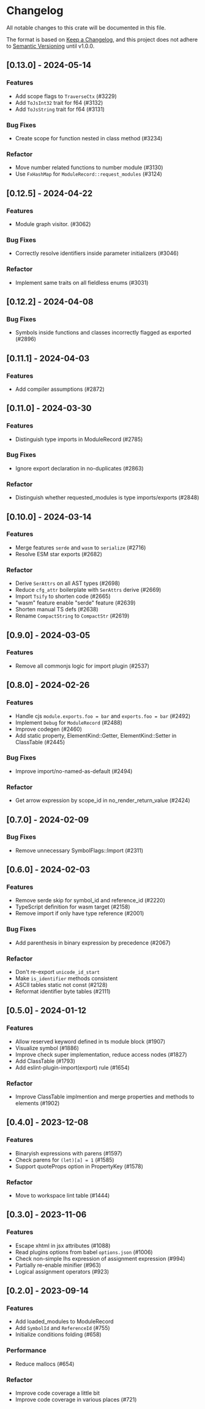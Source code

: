# Changelog

All notable changes to this crate will be documented in this file.

The format is based on [Keep a Changelog](https://keepachangelog.com/en/1.0.0/),
and this project does not adhere to [Semantic Versioning](https://semver.org/spec/v2.0.0.html) until v1.0.0.

## [0.13.0] - 2024-05-14

### Features

- Add scope flags to `TraverseCtx` (#3229)
- Add `ToJsInt32` trait for f64 (#3132)
- Add `ToJsString` trait for f64 (#3131)

### Bug Fixes

- Create scope for function nested in class method (#3234)

### Refactor

- Move number related functions to number module (#3130)
- Use `FxHashMap` for `ModuleRecord::request_modules` (#3124)

## [0.12.5] - 2024-04-22

### Features

- Module graph visitor. (#3062)

### Bug Fixes

- Correctly resolve identifiers inside parameter initializers (#3046)

### Refactor

- Implement same traits on all fieldless enums (#3031)

## [0.12.2] - 2024-04-08

### Bug Fixes

- Symbols inside functions and classes incorrectly flagged as exported (#2896)

## [0.11.1] - 2024-04-03

### Features

- Add compiler assumptions (#2872)

## [0.11.0] - 2024-03-30

### Features

- Distinguish type imports in ModuleRecord (#2785)

### Bug Fixes

- Ignore export declaration in no-duplicates (#2863)

### Refactor

- Distinguish whether requested_modules is type imports/exports (#2848)

## [0.10.0] - 2024-03-14

### Features

- Merge features `serde` and `wasm` to `serialize` (#2716)
- Resolve ESM star exports (#2682)

### Refactor

- Derive `SerAttrs` on all AST types (#2698)
- Reduce `cfg_attr` boilerplate with `SerAttrs` derive (#2669)
- Import `Tsify` to shorten code (#2665)
- "wasm" feature enable "serde" feature (#2639)
- Shorten manual TS defs (#2638)
- Rename `CompactString` to `CompactStr` (#2619)

## [0.9.0] - 2024-03-05

### Features

- Remove all commonjs logic for import plugin (#2537)

## [0.8.0] - 2024-02-26

### Features

- Handle cjs `module.exports.foo = bar` and `exports.foo = bar` (#2492)
- Implement `Debug` for `ModuleRecord` (#2488)
- Improve codegen (#2460)
- Add static property, ElementKind::Getter, ElementKind::Setter in ClassTable (#2445)

### Bug Fixes

- Improve import/no-named-as-default (#2494)

### Refactor

- Get arrow expression by scope_id in no_render_return_value (#2424)

## [0.7.0] - 2024-02-09

### Bug Fixes

- Remove unnecessary SymbolFlags::Import (#2311)

## [0.6.0] - 2024-02-03

### Features

- Remove serde skip for symbol_id and reference_id (#2220)
- TypeScript definition for wasm target (#2158)
- Remove import if only have type reference (#2001)

### Bug Fixes

- Add parenthesis in binary expression by precedence (#2067)

### Refactor

- Don't re-export `unicode_id_start`
- Make `is_identifier` methods consistent
- ASCII tables static not const (#2128)
- Reformat identifier byte tables (#2111)

## [0.5.0] - 2024-01-12

### Features

- Allow reserved keyword defined in ts module block (#1907)
- Visualize symbol (#1886)
- Improve check super implementation, reduce access nodes (#1827)
- Add ClassTable (#1793)
- Add eslint-plugin-import(export) rule (#1654)

### Refactor

- Improve ClassTable implmention and merge properties and methods to elements (#1902)

## [0.4.0] - 2023-12-08

### Features

- Binaryish expressions with parens (#1597)
- Check parens for `(let)[a] = 1` (#1585)
- Support quoteProps option in PropertyKey (#1578)

### Refactor

- Move to workspace lint table (#1444)

## [0.3.0] - 2023-11-06

### Features

- Escape xhtml in jsx attributes (#1088)
- Read plugins options from babel `options.json` (#1006)
- Check non-simple lhs expression of assignment expression (#994)
- Partially re-enable minifier (#963)
- Logical assignment operators (#923)

## [0.2.0] - 2023-09-14

### Features

- Add loaded_modules to ModuleRecord
- Add `SymbolId` and `ReferenceId` (#755)
- Initialize conditions folding (#658)

### Performance

- Reduce mallocs (#654)

### Refactor

- Improve code coverage a little bit
- Improve code coverage in various places (#721)

